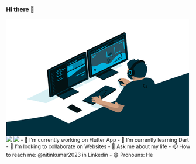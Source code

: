 ﻿### Hi there 👋

<!--
**i-Pix/i-pix** is a ✨ _special_ ✨ repository because its `README.md` (this file) appears on your GitHub profile.

Here are some ideas to get you started:-->
<img align="center" alt="GIF" src="https://github.com/i-pix/i-pix/blob/master/a.gif?raw=true" width="500" height="320" />
<img align="centre" src="https://github-readme-stats.vercel.app/api?username=i-pix&show_icons=true&theme=dracula">
<img align="centre" src="https://github-readme-stats.vercel.app/api/top-langs/?username=i-pix&layout=compact">
- 🔭 I’m currently working on Flutter App
- 🌱 I’m currently learning Dart
- 👯 I’m looking to collaborate on Websites
- 💬 Ask me about my life
- 📫 How to reach me: @nitinkumar2023 in Linkedin
- 😄 Pronouns: He


